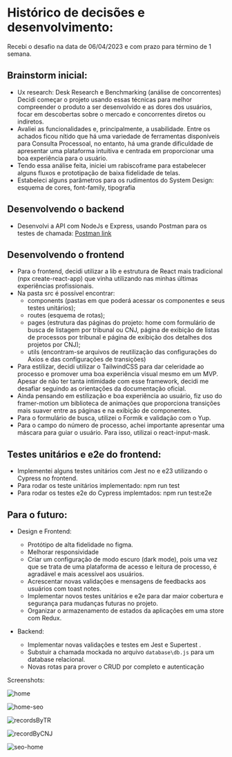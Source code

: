 # Histórico de decisões e desenvolvimento:
Recebi o desafio na data de 06/04/2023 e com prazo para término de 1 semana. 

## Brainstorm inicial: 
- Ux research: Desk Research e Benchmarking (análise de concorrentes)
Decidi começar o projeto usando essas técnicas para melhor compreender o produto a ser desenvolvido e as dores dos usuários, focar em descobertas sobre o mercado e concorrentes diretos ou indiretos. 
- Avaliei as funcionalidades e, principalmente, a usabilidade. Entre os achados ficou nítido que há uma variedade de ferramentas disponíveis para Consulta Processoal, no entanto, há uma grande dificuldade de apresentar uma plataforma intuitiva e centrada em proporcionar uma boa experiência para o usuário. 
- Tendo essa análise feita, iniciei um rabiscoframe para estabelecer alguns fluxos e prototipação de baixa fidelidade de telas. 
- Estabeleci alguns parâmetros para os rudimentos do System Design: esquema de cores, font-family, tipografia

## Desenvolvendo o backend
- Desenvolvi a API com NodeJs e Express, usando Postman para os testes de chamada: 
[Postman link](https://elements.getpostman.com/redirect?entityId=23381075-20661dc6-b1c3-42b8-8020-e7384c38c890&entityType=collection)

## Desenvolvendo o frontend
- Para o frontend, decidi utilizar a lib e estrutura de React mais tradicional (npx create-react-app) que vinha utilizando nas minhas últimas experiências profissionais.
- Na pasta src é possível encontrar: 
  - components (pastas em que poderá acessar os componentes e seus testes unitários);
  - routes (esquema de rotas);
  - pages (estrutura das páginas do projeto: home com formulário de busca de listagem por tribunal ou CNJ, página de exibição de listas de processos por tribunal e página de exibição dos detalhes dos projetos por CNJ);
  - utils (encontram-se arquivos de reutilização das configurações do Axios e das configurações de transições)
- Para estilizar, decidi utilizar o TailwindCSS para dar celeridade ao processo e promover uma boa experiência visual mesmo em um MVP. Apesar de não ter tanta intimidade com esse framework, decidi me desafiar seguindo as orientações da documentação oficial.
- Ainda pensando em estilização e boa experiência ao usuário, fiz uso do framer-motion um biblioteca de animações que proporciona transições mais suaver entre as páginas e na exibição de componentes. 
- Para o formulário de busca, utilizei o Formik e validação com o Yup.
- Para o campo do número de processo, achei importante apresentar uma máscara para guiar o usuário. Para isso, utilizai o react-input-mask.

## Testes unitários e e2e do frontend: 
- Implementei alguns testes unitários com Jest no e e23 utilizando o Cypress no frontend.
- Para rodar os teste unitários implementado: npm run test
- Para rodar os testes e2e do Cypress implemtados: npm run test:e2e

## Para o futuro: 

- Design e Frontend: 
  - Protótipo de alta fidelidade no figma.
  - Melhorar responsividade 
  - Criar um configuração de modo escuro (dark mode), pois uma vez que se trata de uma plataforma de acesso e leitura de processo, é agradável e mais acessível aos usuários.
  - Acrescentar novas validações e mensagens de feedbacks aos usuários com toast notes.
  - Implementar novos testes unitários e e2e para dar maior cobertura e segurança para mudanças futuras no projeto.
  - Organizar o armazenamento de estados da aplicações em uma store com Redux.

- Backend:
  - Implementar novas validações e testes em Jest e Supertest .
  - Substuir a chamada mockada no arquivo `database\db.js` para um database relacional.
  - Novas rotas para prover o CRUD por completo e autenticação

Screenshots: 

![home](https://user-images.githubusercontent.com/88353217/231630584-139e0790-0019-4395-9264-01d0d5486a62.png)

![home-seo](https://user-images.githubusercontent.com/88353217/231630592-88096d7d-b1ef-46e3-82f8-046339c68ae0.png)

![recordsByTR](https://user-images.githubusercontent.com/88353217/231630598-f3907095-38ac-4efc-aea9-3a80d85e5a61.png)

![recordByCNJ](https://user-images.githubusercontent.com/88353217/231630597-b22952ce-82c6-47f7-9e6d-752cf8efcf4d.png)

![seo-home](https://user-images.githubusercontent.com/88353217/231630600-d58825ca-b134-4974-bb42-4d179b047e72.png)
